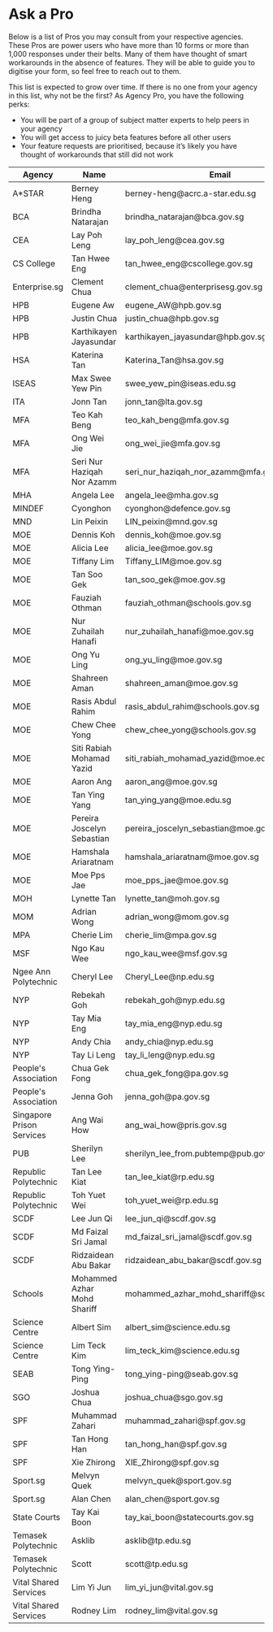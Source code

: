 # Ask a Pro

Below is a list of Pros you may consult from your respective agencies. These Pros are power users who have more than 10 forms or more than 1,000 responses under their belts. Many of them have thought of smart workarounds in the absence of features. They will be able to guide you to digitise your form, so feel free to reach out to them.

This list is expected to grow over time. If there is no one from your agency in this list, why not be the first? As Agency Pro, you have the following perks:
- You will be part of a group of subject matter experts to help peers in your agency
- You will get access to juicy beta features before all other users
- Your feature requests are prioritised, because it’s likely you have thought of workarounds that still did not work


| Agency                    | Name                        | Email                                           |
|---------------------------|-----------------------------|-------------------------------------------------|
| A*STAR                    | Berney Heng                 | berney\-heng@acrc\.a\-star\.edu\.sg             |
| BCA                       | Brindha Natarajan           | brindha\_natarajan@bca\.gov\.sg                 |
| CEA                       | Lay Poh Leng                | lay\_poh\_leng@cea\.gov\.sg                     |
| CS College                | Tan Hwee Eng                | tan\_hwee\_eng@cscollege\.gov\.sg               |
| Enterprise\.sg            | Clement Chua                | clement\_chua@enterprisesg\.gov\.sg             |
| HPB                       | Eugene Aw                   | eugene\_AW@hpb\.gov\.sg                         |
| HPB                       | Justin Chua                 | justin\_chua@hpb\.gov\.sg                       |
| HPB                       | Karthikayen Jayasundar      | karthikayen\_jayasundar@hpb\.gov\.sg            |
| HSA                       | Katerina Tan                | Katerina\_Tan@hsa\.gov\.sg                      |
| ISEAS                     | Max Swee Yew Pin            | swee\_yew\_pin@iseas\.edu\.sg                   |
| ITA                       | Jonn Tan                    | jonn\_tan@lta\.gov\.sg                          |
| MFA                       | Teo Kah Beng                | teo\_kah\_beng@mfa\.gov\.sg                     |
| MFA                       | Ong Wei Jie                 | ong\_wei\_jie@mfa\.gov\.sg                      |
| MFA                       | Seri Nur Haziqah Nor Azamm  | seri\_nur\_haziqah\_nor\_azamm@mfa\.gov\.sg     |
| MHA                       | Angela Lee                  | angela\_lee@mha\.gov\.sg                        |
| MINDEF                    | Cyonghon                    | cyonghon@defence\.gov\.sg                       |
| MND                       | Lin Peixin                  | LIN\_peixin@mnd\.gov\.sg                        |
| MOE                       | Dennis Koh                  | dennis\_koh@moe\.gov\.sg                        |
| MOE                       | Alicia Lee                  | alicia\_lee@moe\.gov\.sg                        |
| MOE                       | Tiffany Lim                 | Tiffany\_LIM@moe\.gov\.sg                       |
| MOE                       | Tan Soo Gek                 | tan\_soo\_gek@moe\.gov\.sg                      |
| MOE                       | Fauziah Othman              | fauziah\_othman@schools\.gov\.sg                |
| MOE                       | Nur Zuhailah Hanafi         | nur\_zuhailah\_hanafi@moe\.gov\.sg              |
| MOE                       | Ong Yu Ling                 | ong\_yu\_ling@moe\.gov\.sg                      |
| MOE                       | Shahreen Aman               | shahreen\_aman@moe\.gov\.sg                     |
| MOE                       | Rasis Abdul Rahim           | rasis\_abdul\_rahim@schools\.gov\.sg            |
| MOE                       | Chew Chee Yong              | chew\_chee\_yong@schools\.gov\.sg               |
| MOE                       | Siti Rabiah Mohamad Yazid   | siti\_rabiah\_mohamad\_yazid@moe\.edu\.sg       |
| MOE                       | Aaron Ang                   | aaron\_ang@moe\.gov\.sg                         |
| MOE                       | Tan Ying Yang               | tan\_ying\_yang@moe\.edu\.sg                    |
| MOE                       | Pereira Joscelyn Sebastian  | pereira\_joscelyn\_sebastian@moe\.gov\.sg       |
| MOE                       | Hamshala Ariaratnam         | hamshala\_ariaratnam@moe\.gov\.sg               |
| MOE                       | Moe Pps Jae                 | moe\_pps\_jae@moe\.gov\.sg                      |
| MOH                       | Lynette Tan                 | lynette\_tan@moh\.gov\.sg                       |
| MOM                       | Adrian Wong                 | adrian\_wong@mom\.gov\.sg                       |
| MPA                       | Cherie Lim                  | cherie\_lim@mpa\.gov\.sg                        |
| MSF                       | Ngo Kau Wee                 | ngo\_kau\_wee@msf\.gov\.sg                      |
| Ngee Ann Polytechnic      | Cheryl Lee                  | Cheryl\_Lee@np\.edu\.sg                         |
| NYP                       | Rebekah Goh                 | rebekah\_goh@nyp\.edu\.sg                       |
| NYP                       | Tay Mia Eng                 | tay\_mia\_eng@nyp\.edu\.sg                      |
| NYP                       | Andy Chia                   | andy\_chia@nyp\.edu\.sg                         |
| NYP                       | Tay Li Leng                 | tay\_li\_leng@nyp\.edu\.sg                      |
| People's Association      | Chua Gek Fong               | chua\_gek\_fong@pa\.gov\.sg                     |
| People's Association      | Jenna Goh                   | jenna\_goh@pa\.gov\.sg                          |
| Singapore Prison Services | Ang Wai How                 | ang\_wai\_how@pris\.gov\.sg                     |
| PUB                       | Sherilyn Lee                | sherilyn\_lee\_from\.pubtemp@pub\.gov\.sg       |
| Republic Polytechnic      | Tan Lee Kiat                | tan\_lee\_kiat@rp\.edu\.sg                      |
| Republic Polytechnic      | Toh Yuet Wei                | toh\_yuet\_wei@rp\.edu\.sg                      |
| SCDF                      | Lee Jun Qi                  | lee\_jun\_qi@scdf\.gov\.sg                      |
| SCDF                      | Md Faizal Sri Jamal         | md\_faizal\_sri\_jamal@scdf\.gov\.sg            |
| SCDF                      | Ridzaidean Abu Bakar        | ridzaidean\_abu\_bakar@scdf\.gov\.sg            |
| Schools                   | Mohammed Azhar Mohd Shariff | mohammed\_azhar\_mohd\_shariff@schools\.gov\.sg |
| Science Centre            | Albert Sim                  | albert\_sim@science\.edu\.sg                    |
| Science Centre            | Lim Teck Kim                | lim\_teck\_kim@science\.edu\.sg                 |
| SEAB                      | Tong Ying\-Ping             | tong\_ying\-ping@seab\.gov\.sg                  |
| SGO                       | Joshua Chua                 | joshua\_chua@sgo\.gov\.sg                       |
| SPF                       | Muhammad Zahari             | muhammad\_zahari@spf\.gov\.sg                   |
| SPF                       | Tan Hong Han                | tan\_hong\_han@spf\.gov\.sg                     |
| SPF                       | Xie Zhirong                 | XIE\_Zhirong@spf\.gov\.sg                       |
| Sport\.sg                 | Melvyn Quek                 | melvyn\_quek@sport\.gov\.sg                     |
| Sport\.sg                 | Alan Chen                   | alan\_chen@sport\.gov\.sg                       |
| State Courts              | Tay Kai Boon                | tay\_kai\_boon@statecourts\.gov\.sg             |
| Temasek Polytechnic       | Asklib                      | asklib@tp\.edu\.sg                              |
| Temasek Polytechnic       | Scott                       | scott@tp\.edu\.sg                               |
| Vital Shared Services     | Lim Yi Jun                  | lim\_yi\_jun@vital\.gov\.sg                     |
| Vital Shared Services     | Rodney Lim                  | rodney\_lim@vital\.gov\.sg                      |
